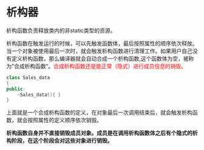 # 析构器

析构函数负责释放类内的非static类型的资源。

析构函数在触发运行的时候，可以先触发函数体，最后按照属性的顺序依次释放。当一个对象被使用最后一次时，就会触发析构函数进行清理工作。如果用户自己没有定义析构函数，那么编译器就会自动合成一个析构函数,这个函数体为空，被称为”合成析构函数“。<font color="red">合成析构函数还是能正常（隐式）进行成员信息的销毁。</font>

```c++
class Sales_data
{
public:
	~Sales_data(){ }
}
```

上面就是一个合成析构函数的定义，在对象最后一次调用结束后，就会触发析构函数，就会按照属性的定义顺序依次销毁。

**析构函数自身并不直接销毁成员对象。成员是在调用析构函数体之后有个隐式的析构阶段，在这个阶段会对这些对象进行销毁。**